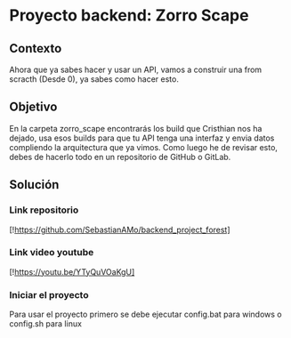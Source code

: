 # Proyecto backend: Zorro Scape

## Contexto

Ahora que ya sabes hacer y usar un API, vamos a construir una from scracth (Desde 0), ya sabes como hacer esto.

## Objetivo

En la carpeta zorro_scape encontrarás los build que Cristhian nos ha dejado, usa esos builds para que tu API tenga una interfaz y envia datos compliendo la arquitectura que ya vimos. Como luego he de revisar esto, debes de hacerlo todo en un repositorio de GitHub o GitLab.

## Solución

### Link repositorio

[!https://github.com/SebastianAMo/backend_project_forest]

### Link video youtube

[!https://youtu.be/YTyQuVOaKgU]

### Iniciar el proyecto

Para usar el proyecto primero se debe ejecutar config.bat para windows o config.sh para linux

